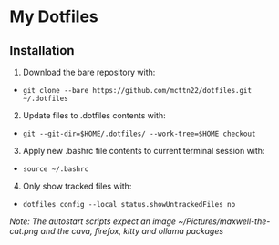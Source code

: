 # My Dotfiles

## Installation

1. Download the bare repository with:

- ```
  git clone --bare https://github.com/mcttn22/dotfiles.git ~/.dotfiles
  ```

2. Update files to .dotfiles contents with:

- ```
  git --git-dir=$HOME/.dotfiles/ --work-tree=$HOME checkout
  ```

3. Apply new .bashrc file contents to current terminal session with:

- ```
  source ~/.bashrc
  ```

4. Only show tracked files with:

- ```
  dotfiles config --local status.showUntrackedFiles no
  ```

*Note: The autostart scripts expect an image ~/Pictures/maxwell-the-cat.png and the cava, firefox, kitty and ollama packages*

